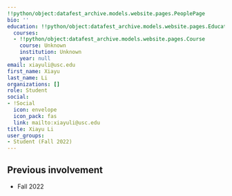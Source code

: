 ```yaml
---
!!python/object:datafest_archive.models.website.pages.PeoplePage
bio: ''
education: !!python/object:datafest_archive.models.website.pages.Education
  courses:
  - !!python/object:datafest_archive.models.website.pages.Course
    course: Unknown
    institution: Unknown
    year: null
email: xiayuli@usc.edu
first_name: Xiayu
last_name: Li
organizations: []
role: Student
social:
- !Social
  icon: envelope
  icon_pack: fas
  link: mailto:xiayuli@usc.edu
title: Xiayu Li
user_groups:
- Student (Fall 2022)
---
```



## Previous involvement

* Fall 2022

